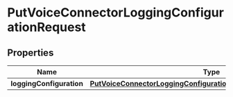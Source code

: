 

# PutVoiceConnectorLoggingConfigurationRequest


## Properties

| Name | Type | Description | Notes |
|------------ | ------------- | ------------- | -------------|
|**loggingConfiguration** | [**PutVoiceConnectorLoggingConfigurationRequestLoggingConfiguration**](PutVoiceConnectorLoggingConfigurationRequestLoggingConfiguration.md) |  |  |



